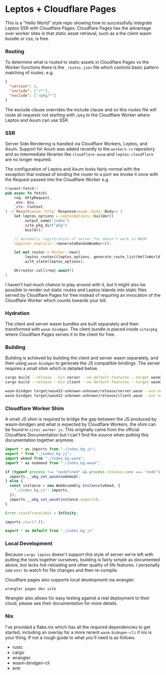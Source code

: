 # Leptos + Cloudflare Pages

This is a "Hello World" style repo showing how to successfully integrate Leptos SSR with Cloudflare Pages. Cloudflare Pages has the advantage over worker sites in that static asset retrieval, such as a the client wasm bundle or css, is free.


### Routing

To determine what is routed to static assets in Cloudflare Pages vs the Worker functions there is the `_routes.json` file which controls basic pattern matching of routes. e.g.

```json
{
  "version": 1,
  "include": ["/*"],
  "exclude": ["/pkg/*"]
}
```

The exclude clause overrides the include clause and so this routes file will route all requests not starting with `/pkg` to the Cloudflare Worker where Leptos and Axum can use SSR.

### SSR
Server Side Rendering is handled via Cloudflare Workers, Leptos, and Axum. Support for Axum was added recently to the `workers-rs` repository and so intermediate libraries like `cloudflare-axum` and `leptos-cloudflare` are no longer required.

The configuration of Leptos and Axum looks fairly normal with the exception that instead of binding the router to a port we invoke it once with the Request passed into the Cloudflare Worker e.g.

```rs
#[event(fetch)]
pub async fn fetch(
    req: HttpRequest,
    _env: Env,
    _ctx: Context,
) -> Result<axum::http::Response<axum::body::Body>> {
    let leptos_options = LeptosOptions::builder()
        .output_name("index")
        .site_pkg_dir("pkg")
        .build();

    // Automatic registration of server_fns doesn't work in WASM
    register_explicit::<GenerateRandomNumber>();

    let mut router = Router::new()
        .leptos_routes(&leptos_options, generate_route_list(HelloWorld), HelloWorld)
        .with_state(leptos_options);

    Ok(router.call(req).await?)
}
```

I haven't had much chance to play around with it, but it might also be possible to render out static routes and Leptos Islands into static files served by Cloudflare Pages for free instead of requiring an invocation of the Cloudflare Worker which counts towards your bill.

### Hydration
The client and server wasm bundles are built separately and then transformed with `wasm-bindgen`. The client bundle is placed inside `site/pkg` where Cloudflare Pages serves it to the client for free.

### Building
Building is achieved by building the client and server wasm separately, and then using `wasm-bindgen` to generate the JS compatible bindings. The server requires a small shim which is detailed below.

```sh
cargo build --release --bin server --no-default-features --target wasm32-unknown-unknown --features ssr
cargo build --release --bin client --no-default-features --target wasm32-unknown-unknown --features hydrate

wasm-bindgen target/wasm32-unknown-unknown/release/server.wasm --out-name index --no-typescript --target bundler --out-dir site
wasm-bindgen target/wasm32-unknown-unknown/release/client.wasm --out-name index --no-typescript --target web --out-dir site/pkg
```

### Cloudflare Worker Shim
A small JS shim is required to bridge the gap between the JS produced by wasm-bindgen and what is expected by Cloudflare Workers, the shim can be found in `site/_worker.js`. This originally came from the official Cloudflare Documentation but I can't find the source when putting this documentation together anymore.

```js
import * as imports from "./index_bg.js";
export * from "./index_bg.js";
import wkmod from "./index_bg.wasm";
import * as nodemod from "./index_bg.wasm";

if (typeof process !== "undefined" && process.release.name === "node") {
  imports.__wbg_set_wasm(nodemod);
} else {
  const instance = new WebAssembly.Instance(wkmod, {
    "./index_bg.js": imports,
  });
  imports.__wbg_set_wasm(instance.exports); 
}

Error.stackTraceLimit = Infinity;

imports.start?.();

export * as default from "./index_bg.js"
```

### Local Development

Because `cargo leptos` doesn't support this style of server we're left with putting the tools together ourselves, building is fairly simple as documented above, but lacks hot-reloading and other quality of life features. I personally use `entr` to watch for file changes and then re-compile.

Cloudflare pages also supports local development via wrangler.

```sh
wrangler pages dev site
```

Wrangler also allows for easy testing against a real deployment to their cloud, please see their documentation for more details.

### Nix
I've provided a flake.nix which has all the required dependencies to get started, including an overlay for a more recent `wasm-bidngen-cli` if nix is your thing. If not a rough guide to what you'll need is as follows.

* rustc
* cargo
* wrangler
* wasm-bindgen-cli
* entr